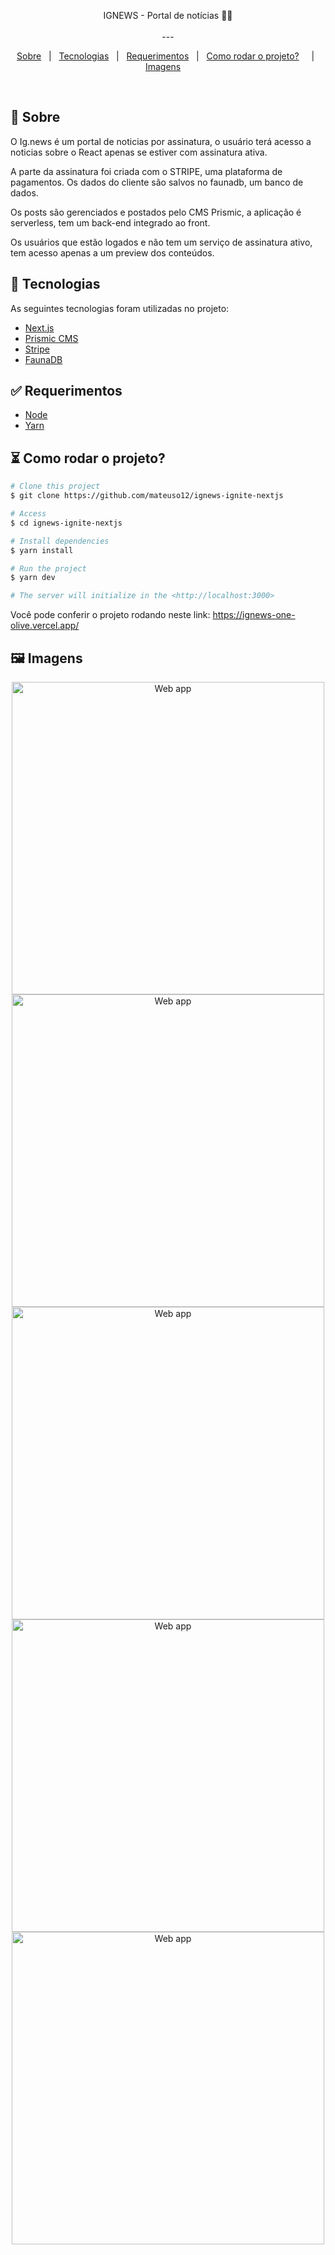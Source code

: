 

<p align="center">
  IGNEWS - Portal de notícias 📰🚀
  <br>
  <br>
---

<p align="center">
  <a href="#dart-sobre">Sobre</a> &#xa0; | &#xa0; 
  <a href="#rocket-tecnologias">Tecnologias</a> &#xa0; | &#xa0;
  <a href="#white_check_mark-requerimentos">Requerimentos</a> &#xa0; | &#xa0;
  <a href="#como_rodar_o_projeto?">Como rodar o projeto?</a> &#xa0; &#xa0; | &#xa0;
  <a href="#framed_picture-imagens">Imagens</a> &#xa0; &#xa0;
</p>


<br>

## :dart: Sobre ##

O Ig.news é um portal de noticias por assinatura, o usuário terá acesso a noticias sobre o React apenas se estiver com assinatura ativa. 

<p> A parte da assinatura foi criada com o STRIPE, uma plataforma de pagamentos. Os dados do cliente são salvos no faunadb, um banco de dados. 
    </p>
   <p>
        Os posts são gerenciados e postados pelo CMS Prismic, a aplicação é serverless, tem um back-end integrado ao front.
</p>


<p>
    Os usuários que estão logados e não tem um serviço de assinatura ativo, tem acesso apenas a um preview dos conteúdos. 
</p>    






## :rocket: Tecnologias ##

As seguintes tecnologias foram utilizadas no projeto:

- [Next.js](https://nextjs.org/)
- [Prismic CMS](https://prismic.io/)
- [Stripe](https://stripe.com/)
- [FaunaDB](https://fauna.com/)

## :white_check_mark: Requerimentos ##

- [Node](https://nodejs.org/en/)
- [Yarn](https://yarnpkg.com/lang/en/)

## ⏳ Como rodar o projeto? ##

```bash
# Clone this project
$ git clone https://github.com/mateuso12/ignews-ignite-nextjs

# Access
$ cd ignews-ignite-nextjs

# Install dependencies
$ yarn install

# Run the project
$ yarn dev

# The server will initialize in the <http://localhost:3000>
```
Você pode conferir o projeto rodando neste link: https://ignews-one-olive.vercel.app/

## :framed_picture: Imagens ##

<p align="center">
    <img alt = "Web app" src = "https://user-images.githubusercontent.com/54694745/126233876-cbbfbd7b-2bc1-4135-9476-06f785ff1b3b.png" width = "500px" />
    <img alt = "Web app" src = "https://user-images.githubusercontent.com/54694745/126233880-cbbc8b72-babe-4a55-9a5b-58fc4199143e.png" width = "500px" />
    <img alt = "Web app" src = "https://user-images.githubusercontent.com/54694745/126233881-1ab39fb6-c44d-48a7-b21c-96627cfff40d.png" width = "500px" />
    <img alt = "Web app" src = "https://user-images.githubusercontent.com/54694745/126233882-28a90f5f-daed-44f7-8ead-8c0c87783923.png" width = "500px" />
  <img alt = "Web app" src = "https://user-images.githubusercontent.com/54694745/126233884-7722bd22-b6f6-47e6-a2cf-69078f90dafb.png" width = "500px" />
</p>

